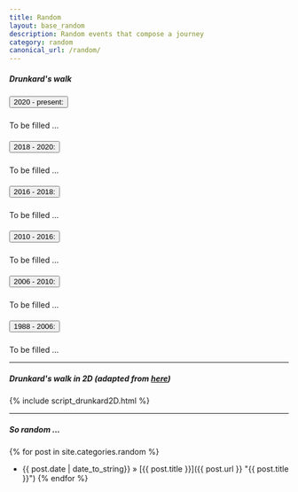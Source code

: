 ```yaml
---
title: Random
layout: base_random
description: Random events that compose a journey
category: random
canonical_url: /random/
---
```


##### Drunkard's walk

<div class="accordion" id="accordionExample">
  <div class="card">
    <div class="card-header" id="headingSix">
      <h5 class="mb-0">
        <button class="btn btn-link" type="button" data-toggle="collapse" data-target="#collapseSix" aria-expanded="true" aria-controls="collapseSix">
          2020 - present:
        </button>
      </h5>
    </div>
    <div id="collapseSix" class="collapse" aria-labelledby="headingSix" data-parent="#accordionExample">
      <div class="card-body">
        To be filled ...
      </div>
    </div>
  </div>
  <div class="card">
    <div class="card-header" id="headingFive">
      <h5 class="mb-0">
        <button class="btn btn-link collapsed" type="button" data-toggle="collapse" data-target="#collapseFive" aria-expanded="false" aria-controls="collapseFive">
          2018 - 2020: 
          <!-- Learn-Unlearn-Relearn -->
        </button>
      </h5>
    </div>
    <div id="collapseFive" class="collapse" aria-labelledby="headingFive" data-parent="#accordionExample">
      <div class="card-body">
        To be filled ...
      </div>
    </div>
  </div>
  <div class="card">
    <div class="card-header" id="headingFour">
      <h5 class="mb-0">
        <button class="btn btn-link collapsed" type="button" data-toggle="collapse" data-target="#collapseFour" aria-expanded="false" aria-controls="collapseFour">
          2016 - 2018: 
          <!-- Exploring Europe -->
        </button>
      </h5>
    </div>
    <div id="collapseFour" class="collapse" aria-labelledby="headingFour" data-parent="#accordionExample">
      <div class="card-body">
        To be filled ...
      </div>
    </div>
  </div>
  <div class="card">
    <div class="card-header" id="headingThree">
      <h5 class="mb-0">
        <button class="btn btn-link collapsed" type="button" data-toggle="collapse" data-target="#collapseThree" aria-expanded="false" aria-controls="collapseThree">
          2010 - 2016: 
          <!-- Hello America -->
        </button>
      </h5>
    </div>
    <div id="collapseThree" class="collapse" aria-labelledby="headingThree" data-parent="#accordionExample">
      <div class="card-body">
        To be filled ...
      </div>
    </div>
  </div>
  <div class="card">
    <div class="card-header" id="headingTwo">
      <h5 class="mb-0">
        <button class="btn btn-link collapsed" type="button" data-toggle="collapse" data-target="#collapseTwo" aria-expanded="false" aria-controls="collapseTwo">
          2006 - 2010: 
          <!-- Hello Bangkok -->
        </button>
      </h5>
    </div>
    <div id="collapseTwo" class="collapse" aria-labelledby="headingTwo" data-parent="#accordionExample">
      <div class="card-body">
        To be filled ...
      </div>
    </div>
  </div>
  <div class="card">
    <div class="card-header" id="headingOne">
      <h5 class="mb-0">
        <button class="btn btn-link collapsed" type="button" data-toggle="collapse" data-target="#collapseOne" aria-expanded="false" aria-controls="collapseOne">
          1988 - 2006: 
          <!-- Growing up -->
        </button>
      </h5>
    </div>
    <div id="collapseOne" class="collapse" aria-labelledby="headingOne" data-parent="#accordionExample">
      <div class="card-body">
        To be filled ...
      </div>
    </div>
  </div>
</div>

---

##### Drunkard's walk in 2D (adapted from [here](https://bl.ocks.org/EmilienDupont/4da87ba851221f4ce150d798196da421))

<div id="random2d" class="bg-secondary my-4"></div>
{% include script_drunkard2D.html %}

---

##### So random ...
{% for post in site.categories.random %}
  * {{ post.date | date_to_string}} » [{{ post.title }}]({{ post.url }} "{{ post.title }}")
{% endfor %}
